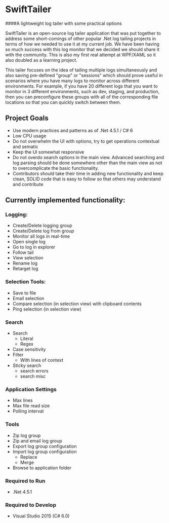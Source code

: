 # SwiftTailer
####A lightweight log tailer with some practical options

SwiftTailer is an open-source log tailer application that was put together to address some short-comings of other popular .Net log tailing projects in terms of how *we* needed to use it at my current job. We have been having so much success with this log monitor that we decided we should share it with the community. This is also my first real attempt at WPF/XAML so it also doubled as a learning project.

This tailer focuses on the idea of tailing multiple logs simultaneously and also saving pre-defined "group" or "sessions" which should prove useful in scenarios where you have many logs to monitor across different environments. For example, if you have 20 different logs that you want to monitor in 3 different environments, such as dev, staging, and production, then you can preconfigure these groups with all of the corresponding file locations so that you can quickly switch between them.

## Project Goals
  - Use modern practices and patterns as of .Net 4.5.1 / C# 6
  - Low CPU usage
  - Do not overwhelm the UI with options, try to get operations contextual and sematic
  - Keep the UI somewhat responsive
  - Do not overdo search options in the main view. Advanced searching and log parsing should be done somewhere other than the main view as not to overcomplicate the basic functionality.
  - Contributors should take their time in adding new functionality and keep clean, SOLID code that is easy to follow so that others may understand and contribute


## Currently implemented functionality: 

### Logging:
 - Create/Delete logging group
 - Create/Delete log from group
 - Monitor all logs in real-time
 - Open single log
 - Go to log in explorer
 - Follow tail
 - View selection
 - Rename log
 - Retarget log
 
### Selection Tools:
 - Save to file
 - Email selection
 - Compare selection (in selection view) with clipboard contents
 - Ping selection (in selection view)
 
### Search
 - Search
   - Literal
   - Regex
 - Case sensitivity
 - Filter
   - With lines of context
 - Sticky search
   - search errors
   - search misc
 
### Application Settings
 - Max lines
 - Max file read size
 - Polling interval
 
### Tools
 - Zip log group
 - Zip and email log group
 - Export log group configuration
 - Import log group configuration
   - Replace
   - Merge
 - Browse to application folder

### Required to Run
 - .Net 4.5.1

### Required to Develop
 - Visual Studio 2015 (C# 6.0)
